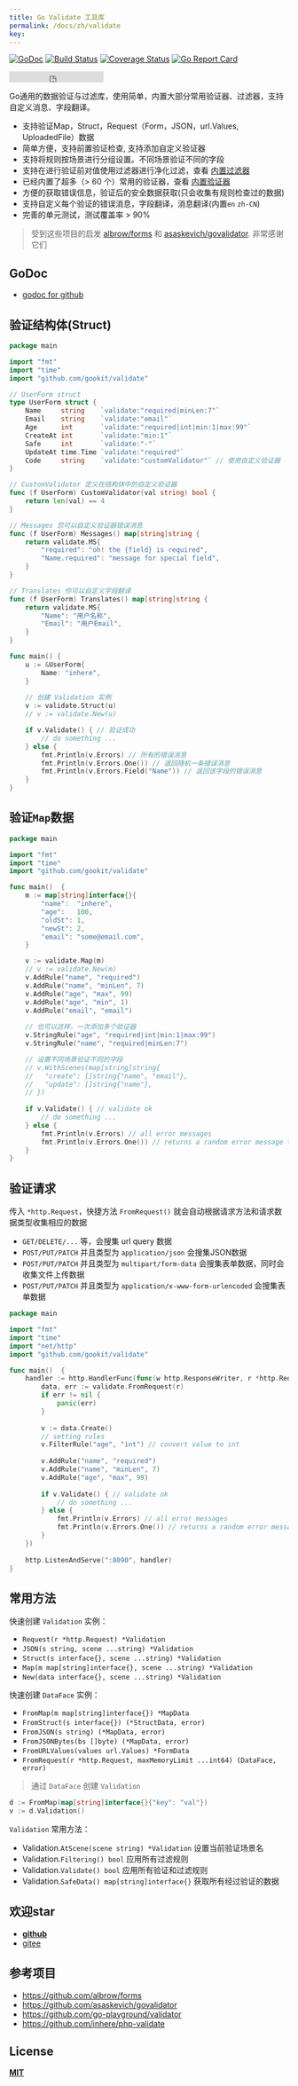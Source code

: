 ```yaml
---
title: Go Validate 工具库
permalink: /docs/zh/validate
key:
---
```


[![GoDoc](https://godoc.org/github.com/gookit/validate?status.svg)](https://godoc.org/github.com/gookit/validate)
[![Build Status](https://travis-ci.org/gookit/validate.svg?branch=master)](https://travis-ci.org/gookit/validate)
[![Coverage Status](https://coveralls.io/repos/github/gookit/validate/badge.svg?branch=master)](https://coveralls.io/github/gookit/validate?branch=master)
[![Go Report Card](https://goreportcard.com/badge/github.com/gookit/validate)](https://goreportcard.com/report/github.com/gookit/validate)

<iframe src="https://ghbtns.com/github-btn.html?user=gookit&repo=validate&type=star&count=true" frameborder="0" scrolling="0" width="170px" height="20px"></iframe>

Go通用的数据验证与过滤库，使用简单，内置大部分常用验证器、过滤器，支持自定义消息、字段翻译。

- 支持验证Map，Struct，Request（Form，JSON，url.Values, UploadedFile）数据
- 简单方便，支持前置验证检查, 支持添加自定义验证器
- 支持将规则按场景进行分组设置。不同场景验证不同的字段
- 支持在进行验证前对值使用过滤器进行净化过滤，查看 [内置过滤器](#built-in-filters)
- 已经内置了超多（> 60 个）常用的验证器，查看 [内置验证器](#built-in-validators)
- 方便的获取错误信息，验证后的安全数据获取(只会收集有规则检查过的数据)
- 支持自定义每个验证的错误消息，字段翻译，消息翻译(内置`en` `zh-CN`)
- 完善的单元测试，测试覆盖率 > 90%

> 受到这些项目的启发 [albrow/forms](https://github.com/albrow/forms) 和 [asaskevich/govalidator](https://github.com/asaskevich/govalidator). 非常感谢它们

## GoDoc

- [godoc for github](https://godoc.org/github.com/gookit/validate)

## 验证结构体(Struct)

```go
package main

import "fmt"
import "time"
import "github.com/gookit/validate"

// UserForm struct
type UserForm struct {
    Name     string    `validate:"required|minLen:7"`
    Email    string    `validate:"email"`
    Age      int       `validate:"required|int|min:1|max:99"`
    CreateAt int       `validate:"min:1"`
    Safe     int       `validate:"-"`
    UpdateAt time.Time `validate:"required"`
    Code     string    `validate:"customValidator"` // 使用自定义验证器
}

// CustomValidator 定义在结构体中的自定义验证器
func (f UserForm) CustomValidator(val string) bool {
    return len(val) == 4
}

// Messages 您可以自定义验证器错误消息
func (f UserForm) Messages() map[string]string {
    return validate.MS{
        "required": "oh! the {field} is required",
        "Name.required": "message for special field",
    }
}

// Translates 你可以自定义字段翻译
func (f UserForm) Translates() map[string]string {
    return validate.MS{
        "Name": "用户名称",
        "Email": "用户Email",
    }
}

func main() {
    u := &UserForm{
        Name: "inhere",
    }
    
    // 创建 Validation 实例
    v := validate.Struct(u)
    // v := validate.New(u)

    if v.Validate() { // 验证成功
        // do something ...
    } else {
        fmt.Println(v.Errors) // 所有的错误消息
        fmt.Println(v.Errors.One()) // 返回随机一条错误消息
        fmt.Println(v.Errors.Field("Name")) // 返回该字段的错误消息
    }
}
```

## 验证`Map`数据

```go
package main

import "fmt"
import "time"
import "github.com/gookit/validate"

func main()  {
    m := map[string]interface{}{
        "name":  "inhere",
        "age":   100,
        "oldSt": 1,
        "newSt": 2,
        "email": "some@email.com",
    }

    v := validate.Map(m)
    // v := validate.New(m)
    v.AddRule("name", "required")
    v.AddRule("name", "minLen", 7)
    v.AddRule("age", "max", 99)
    v.AddRule("age", "min", 1)
    v.AddRule("email", "email")
    
    // 也可以这样，一次添加多个验证器
    v.StringRule("age", "required|int|min:1|max:99")
    v.StringRule("name", "required|minLen:7")

    // 设置不同场景验证不同的字段
    // v.WithScenes(map[string]string{
    //   "create": []string{"name", "email"},
    //   "update": []string{"name"},
    // })
    
    if v.Validate() { // validate ok
        // do something ...
    } else {
        fmt.Println(v.Errors) // all error messages
        fmt.Println(v.Errors.One()) // returns a random error message text
    }
}
```

## 验证请求

传入 `*http.Request`，快捷方法 `FromRequest()` 就会自动根据请求方法和请求数据类型收集相应的数据

- `GET/DELETE/...` 等，会搜集 url query 数据
- `POST/PUT/PATCH` 并且类型为 `application/json` 会搜集JSON数据
- `POST/PUT/PATCH` 并且类型为 `multipart/form-data` 会搜集表单数据，同时会收集文件上传数据
- `POST/PUT/PATCH` 并且类型为 `application/x-www-form-urlencoded` 会搜集表单数据

```go
package main

import "fmt"
import "time"
import "net/http"
import "github.com/gookit/validate"

func main()  {
    handler := http.HandlerFunc(func(w http.ResponseWriter, r *http.Request) {
        data, err := validate.FromRequest(r)
        if err != nil {
            panic(err)
        }
        
        v := data.Create()
        // setting rules
        v.FilterRule("age", "int") // convert value to int
        
        v.AddRule("name", "required")
        v.AddRule("name", "minLen", 7)
        v.AddRule("age", "max", 99)
        
        if v.Validate() { // validate ok
            // do something ...
        } else {
            fmt.Println(v.Errors) // all error messages
            fmt.Println(v.Errors.One()) // returns a random error message text
        }
    })
    
    http.ListenAndServe(":8090", handler)
}
```

## 常用方法

快速创建 `Validation` 实例：

- `Request(r *http.Request) *Validation`
- `JSON(s string, scene ...string) *Validation`
- `Struct(s interface{}, scene ...string) *Validation`
- `Map(m map[string]interface{}, scene ...string) *Validation`
- `New(data interface{}, scene ...string) *Validation` 

快速创建 `DataFace` 实例：

- `FromMap(m map[string]interface{}) *MapData`
- `FromStruct(s interface{}) (*StructData, error)`
- `FromJSON(s string) (*MapData, error)`
- `FromJSONBytes(bs []byte) (*MapData, error)`
- `FromURLValues(values url.Values) *FormData`
- `FromRequest(r *http.Request, maxMemoryLimit ...int64) (DataFace, error)`

> 通过 `DataFace` 创建 `Validation` 

```go
d := FromMap(map[string]interface{}{"key": "val"})
v := d.Validation()
```

`Validation` 常用方法：

- Validation.`AtScene(scene string) *Validation` 设置当前验证场景名
- Validation.`Filtering() bool` 应用所有过滤规则
- Validation.`Validate() bool` 应用所有验证和过滤规则
- Validation.`SafeData() map[string]interface{}` 获取所有经过验证的数据

## 欢迎star

- **[github](https://github.com/gookit/validate)**
- [gitee](https://gitee.com/inhere/validate)

## 参考项目

- https://github.com/albrow/forms
- https://github.com/asaskevich/govalidator
- https://github.com/go-playground/validator
- https://github.com/inhere/php-validate

## License

**[MIT](LICENSE)**
